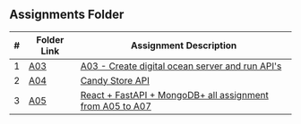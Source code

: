 ##  Assignments Folder

| #  | Folder Link | Assignment Description                  |
|:--:|-------------|-----------------------------------------|
| 1  | [A03](./A03/README.md)  | [A03 - Create digital ocean server and run API's](./A03/README.md)
| 2 | [A04](./A04/README.md) | [Candy Store API](./A04/README.md)
|3 | [A05](./A05/README.md) | [React + FastAPI + MongoDB+ all assignment from A05 to A07](./A05/README.md)

